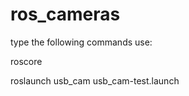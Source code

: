 # ros_cameras

type the following commands use: 



roscore


roslaunch usb_cam usb_cam-test.launch

